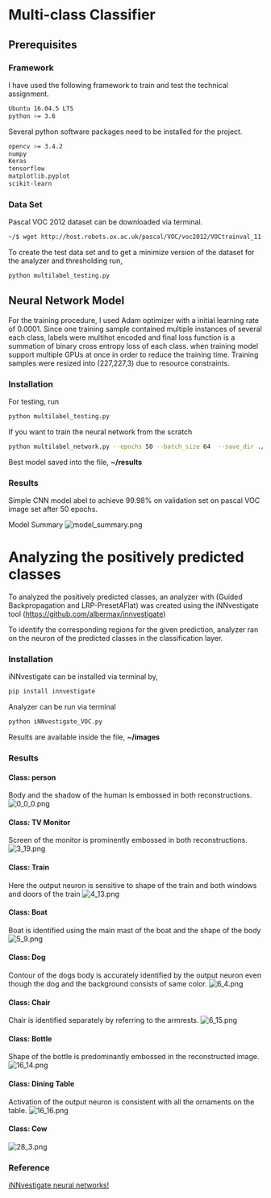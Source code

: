 # Multi-class Classifier

## Prerequisites
### Framework
I have used the following framework to train and test the technical assignment.
```bash
Ubuntu 16.04.5 LTS
python >= 3.6
```
Several python software packages need to be installed for the project.
```bash
opencv >= 3.4.2
numpy
Keras
tensorflow
matplotlib.pyplot
scikit-learn
```
### Data Set
Pascal VOC 2012 dataset can be downloaded via terminal.
```bash
~/$ wget http://host.robots.ox.ac.uk/pascal/VOC/voc2012/VOCtrainval_11-May-2012.tar
```
To create the test data set and to get a minimize version of the dataset for the analyzer and thresholding run,
```bash
python multilabel_testing.py
```
## Neural Network Model

For the training procedure, I used Adam optimizer with a initial learning rate of 0.0001. Since one training sample contained multiple instances of several each class, labels were multihot encoded and final loss function is a summation of binary cross entropy loss of each class. when training model support multiple GPUs at once in order to reduce the training time. Training samples were resized into (227,227,3) due to resource constraints.

### Installation

For testing, run
```bash
python multilabel_testing.py
```
If you want to train the neural network from the scratch

```bash
python multilabel_network.py --epochs 50 --batch_size 64  --save_dir ./results
```
Best model saved into the file, **~/results**
### Results

Simple CNN model abel to achieve 99.98% on validation set on pascal VOC image set after 50 epochs.

Model Summary
![model_summary.png](https://www.dropbox.com/s/2lh2ee3p0lnt0ow/model_summary.png?dl=0&raw=1)

# Analyzing the positively predicted classes

To analyzed the positively predicted classes, an analyzer with (Guided Backpropagation and LRP-PresetAFlat) was created using the iNNvestigate tool (https://github.com/albermax/innvestigate)

To identify the corresponding regions for the given prediction, analyzer ran on the neuron of the predicted classes in the classification layer.
### Installation
iNNvestigate can be installed via terminal by,
```bash
pip install innvestigate
```

Analyzer can be run via terminal
```bash
python iNNvestigate_VOC.py
```
Results are available inside the file, **~/images**
### Results
#### Class: person
Body and the shadow of the human is embossed in both reconstructions.
![0_0_0.png](https://www.dropbox.com/s/3erquhakqlb21h7/0_0_0.png?dl=0&raw=1)

#### Class: TV Monitor
Screen of the monitor is prominently embossed in both reconstructions.
![3_19.png](https://www.dropbox.com/s/zxca9cykdnm3ah2/3_19.png?dl=0&raw=1)

#### Class: Train
Here the output neuron is sensitive to shape of the train and both windows and doors of the train
![4_13.png](https://www.dropbox.com/s/9k6c0y49gqdteu4/4_13.png?dl=0&raw=1)

#### Class: Boat
Boat is identified using the main mast of the boat and the shape of the body
![5_9.png](https://www.dropbox.com/s/4h5omcr0p92bu22/5_9.png?dl=0&raw=1)

#### Class: Dog
Contour of the dogs body is accurately identified by the output neuron even though the dog and the background consists of same color.
![6_4.png](https://www.dropbox.com/s/yqd5a2ltkbpcwz5/6_4.png?dl=0&raw=1)

#### Class: Chair
Chair is identified separately by referring to the armrests.
![6_15.png](https://www.dropbox.com/s/3vj5zfugouafgv8/6_15.png?dl=0&raw=1)

#### Class: Bottle
Shape of the bottle is predominantly embossed in the reconstructed image.
![16_14.png](https://www.dropbox.com/s/kch46v1xqh6j68p/16_14.png?dl=0&raw=1)

#### Class: Dining Table
Activation of the output neuron is consistent with all the ornaments on the table. 
![16_16.png](https://www.dropbox.com/s/ru1ft3modoy9mep/16_16.png?dl=0&raw=1)

#### Class: Cow

![28_3.png](https://www.dropbox.com/s/zjudxq5rvenga1t/28_3.png?dl=0&raw=1)

### Reference
[iNNvestigate neural networks!](https://github.com/albermax/innvestigate)














